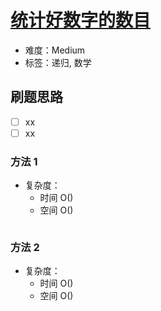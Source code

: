 # [统计好数字的数目](https://leetcode-cn.com/problems/count-good-numbers/)

- 难度：Medium
- 标签：递归, 数学

## 刷题思路

- [ ] xx
- [ ] xx

### 方法 1

- 复杂度：
    - 时间 O()
    - 空间 O()

``` js

```

### 方法 2

- 复杂度：
    - 时间 O()
    - 空间 O()

``` js

```
